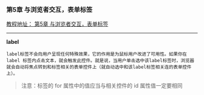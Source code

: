 ### 第5章 与浏览者交互，表单标签 
[教程地址： 第5章 与浏览者交互，表单标签 ](http://www.imooc.com/code/415)

---

**label**
```
label标签不会向用户呈现任何特殊效果，它的作用是为鼠标用户改进了可用性。如果你在 label 标签内点击文本，就会触发此控件。就是说，当用户单击选中该label标签时，浏览器就会自动将焦点转到和标签相关的表单控件上（就自动选中和该label标签相关连的表单控件上）。
```
>注意：标签的 for 属性中的值应当与相关控件的 id 属性值一定要相同
